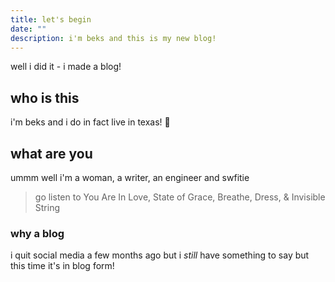 ```yaml
---
title: let's begin
date: ""
description: i'm beks and this is my new blog!
---
```


well i did it - i made a blog!

## who is this

i'm beks and i do in fact live in texas! 👢

## what are you

ummm well i'm a woman, a writer, an engineer and swfitie

> go listen to You Are In Love, State of Grace, Breathe, Dress, & Invisible String

### why a blog

i quit social media a few months ago but i _still_ have something to say but this time it's in blog form!
